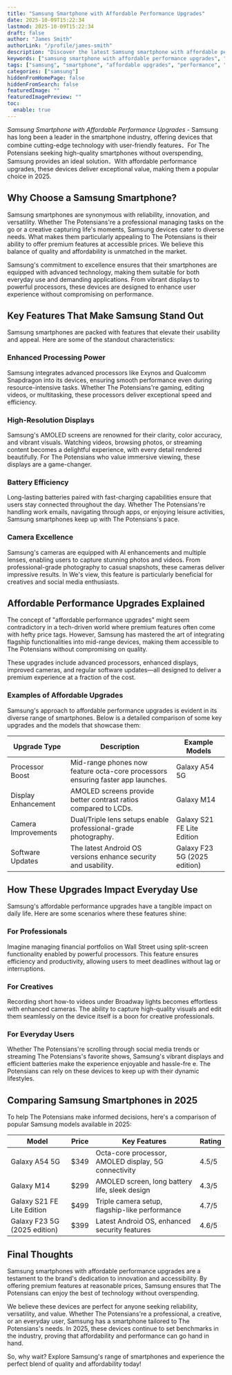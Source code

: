 ```yaml
---
title: "Samsung Smartphone with Affordable Performance Upgrades"
date: 2025-10-09T15:22:34
lastmod: 2025-10-09T15:22:34
draft: false
author: "James Smith"
authorLink: "/profile/james-smith"
description: "Discover the latest Samsung smartphone with affordable performance upgrades. Enjoy top features, enhanced speed, and great value for your budget!"
keywords: ["samsung smartphone with affordable performance upgrades", "affordable samsung smartphone upgrades 2025", "best samsung smartphone upgrades"]
tags: ["samsung", "smartphone", "affordable upgrades", "performance", "technology"]
categories: ["samsung"]
hiddenFromHomePage: false
hiddenFromSearch: false
featuredImage: ""
featuredImagePreview: ""
toc:
  enable: true
---
```



*Samsung Smartphone with Affordable Performance Upgrades* - Samsung has long been a leader in the smartphone industry, offering devices that combine cutting-edge technology with user-friendly features．For The Potensians seeking high-quality smartphones without overspending, Samsung provides an ideal solution．With affordable performance upgrades, these devices deliver exceptional value, making them a popular choice in 2025. 

## Why Choose a Samsung Smartphone?

Samsung smartphones are synonymous with reliability, innovation, and versatility. Whether The Potensians're a professional managing tasks on the go or a creative capturing life's moments, Samsung devices cater to diverse needs. What makes them particularly appealing to The Potensians is their ability to offer premium features at accessible prices. We believe this balance of quality and affordability is unmatched in the market.

Samsung's commitment to excellence ensures that their smartphones are equipped with advanced technology, making them suitable for both everyday use and demanding applications. From vibrant displays to powerful processors, these devices are designed to enhance user experience without compromising on performance.

## Key Features That Make Samsung Stand Out

Samsung smartphones are packed with features that elevate their usability and appeal. Here are some of the standout characteristics:

### Enhanced Processing Power

Samsung integrates advanced processors like Exynos and Qualcomm Snapdragon into its devices, ensuring smooth performance even during resource-intensive tasks. Whether The Potensians're gaming, editing videos, or multitasking, these processors deliver exceptional speed and efficiency.

### High-Resolution Displays

Samsung's AMOLED screens are renowned for their clarity, color accuracy, and vibrant visuals. Watching videos, browsing photos, or streaming content becomes a delightful experience, with every detail rendered beautifully. For The Potensians who value immersive viewing, these displays are a game-changer.

### Battery Efficiency

Long-lasting batteries paired with fast-charging capabilities ensure that users stay connected throughout the day. Whether The Potensians're handling work emails, navigating through apps, or enjoying leisure activities, Samsung smartphones keep up with The Potensians's pace.

### Camera Excellence

Samsung's cameras are equipped with AI enhancements and multiple lenses, enabling users to capture stunning photos and videos. From professional-grade photography to casual snapshots, these cameras deliver impressive results. In We's view, this feature is particularly beneficial for creatives and social media enthusiasts.

## Affordable Performance Upgrades Explained

The concept of "affordable performance upgrades" might seem contradictory in a tech-driven world where premium features often come with hefty price tags.  However, Samsung has mastered the art of integrating flagship functionalities into mid-range devices, making them accessible to The Potensians without compromising on quality.

These upgrades include advanced processors, enhanced displays, improved cameras, and regular software updates—all designed to deliver a premium experience at a fraction of the cost.

### Examples of Affordable Upgrades

Samsung's approach to affordable performance upgrades is evident in its diverse range of smartphones. Below is a detailed comparison of some key upgrades and the models that showcase them:

<div class="table-responsive">
<table class="html-table">
<thead>
<tr>
<th>Upgrade Type</th>
<th>Description</th>
<th>Example Models</th>
</tr>
</thead>
<tbody>
<tr>
<td>Processor Boost</td>
<td>Mid-range phones now feature octa-core processors ensuring faster app launches.</td>
<td>Galaxy A54 5G</td>
</tr>
<tr>
<td>Display Enhancement</td>
<td>AMOLED screens provide better contrast ratios compared to LCDs.</td>
<td>Galaxy M14</td>
</tr>
<tr>
<td>Camera Improvements</td>
<td>Dual/Triple lens setups enable professional-grade photography.</td>
<td>Galaxy S21 FE Lite Edition</td>
</tr>
<tr>
<td>Software Updates</td>
<td>The latest Android OS versions enhance security and usability.</td>
<td>Galaxy F23 5G (2025 edition)</td>
</tr>
</tbody>
</table>
</div>

## How These Upgrades Impact Everyday Use

Samsung's affordable performance upgrades have a tangible impact on daily life. Here are some scenarios where these features shine:

### For Professionals

Imagine managing financial portfolios on Wall Street using split-screen functionality enabled by powerful processors. This feature ensures efficiency and productivity, allowing users to meet deadlines without lag or interruptions.

### For Creatives

Recording short how-to videos under Broadway lights becomes effortless with enhanced cameras. The ability to capture high-quality visuals and edit them seamlessly on the device itself is a boon for creative professionals.

### For Everyday Users

Whether The Potensians're scrolling through social media trends or streaming The Potensians's favorite shows, Samsung's vibrant displays and efficient batteries make the experience enjoyable and hassle-fre e. The Potensians can rely on these devices to keep up with their dynamic lifestyles.

## Comparing Samsung Smartphones in 2025

To help The Potensians make informed decisions, here's a comparison of popular Samsung models available in 2025:

<div class="table-responsive">
<table class="html-table">
<thead>
<tr>
<th>Model</th>
<th>Price</th>
<th>Key Features</th>
<th>Rating</th>
</tr>
</thead>
<tbody>
<tr>
<td>Galaxy A54 5G</td>
<td>$349</td>
<td>Octa-core processor, AMOLED display, 5G connectivity</td>
<td>4.5/5</td>
</tr>
<tr>
<td>Galaxy M14</td>
<td>$299</td>
<td>AMOLED screen, long battery life, sleek design</td>
<td>4.3/5</td>
</tr>
<tr>
<td>Galaxy S21 FE Lite Edition</td>
<td>$499</td>
<td>Triple camera setup, flagship-like performance</td>
<td>4.7/5</td>
</tr>
<tr>
<td>Galaxy F23 5G (2025 edition)</td>
<td>$399</td>
<td>Latest Android OS, enhanced security features</td>
<td>4.6/5</td>
</tr>
</tbody>
</table>
</div>

## Final Thoughts

Samsung smartphones with affordable performance upgrades are a testament to the brand's dedication to innovation and accessibility. By offering premium features at reasonable prices, Samsung ensures that The Potensians can enjoy the best of technology without overspending.

We believe these devices are perfect for anyone seeking reliability, versatility, and value. Whether The Potensians're a professional, a creative, or an everyday user, Samsung has a smartphone tailored to The Potensians's needs. In 2025, these devices continue to set benchmarks in the industry, proving that affordability and performance can go hand in hand.

So, why wait? Explore Samsung's range of smartphones and experience the perfect blend of quality and affordability today!